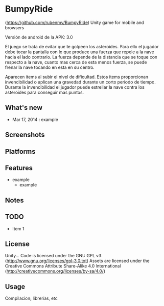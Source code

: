 BumpyRide
=========

(https://github.com/rubenmv/BumpyRide)
Unity game for mobile and browsers

Versión de android de la APK: 3.0

El juego se trata de evitar que te golpeen los asteroides. Para ello el jugador debe tocar la pantalla con lo que produce una fuerza que repele a la nave hacia el lado contrario. La fuerza depende de la distancia que se toque con respecto a la nave, cuanto mas cerca de esta menos fuerza, se puede frenar la nave tocando en esta en su centro.

Aparecen items al subir el nivel de dificultad. Estos items proporcionan invencibilidad o aplican una gravedad durante un corto periodo de tiempo. Durante la invencibilidad el jugador puede estrellar la nave contra los asteroides para conseguir mas puntos.

What's new
----------

* Mar 17, 2014 : example

Screenshots
-----------

Platforms
---------

Features
--------

* example
  * example

Notes
-----

TODO
----

* Item 1

License
-------

Unity...
Code is licensed under the GNU GPL v3 (http://www.gnu.org/licenses/gpl-3.0.txt)
Assets are licensed under the Creative Commons Attribute Share-Alike 4.0 International (http://creativecommons.org/licenses/by-sa/4.0/)

Usage
-----

Compilacion, librerías, etc

